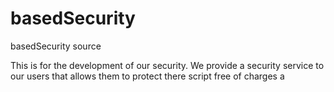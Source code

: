 # basedSecurity
basedSecurity source


This is for the development of our security. We provide a security service to our users that allows them to protect there script free of charges
a